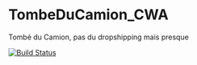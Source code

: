 # TombeDuCamion_CWA
Tombé du Camion, pas du dropshipping mais presque

[![Build Status](https://app.travis-ci.com/FC-Dijkstra/TombeDuCamion_CWA.svg?branch=main)](https://app.travis-ci.com/FC-Dijkstra/TombeDuCamion_CWA)
